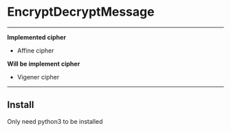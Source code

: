 # EncryptDecryptMessage

---
__Implemented cipher__
* Affine cipher

__Will be implement cipher__
* Vigener cipher
---

## Install
Only need python3 to be installed
